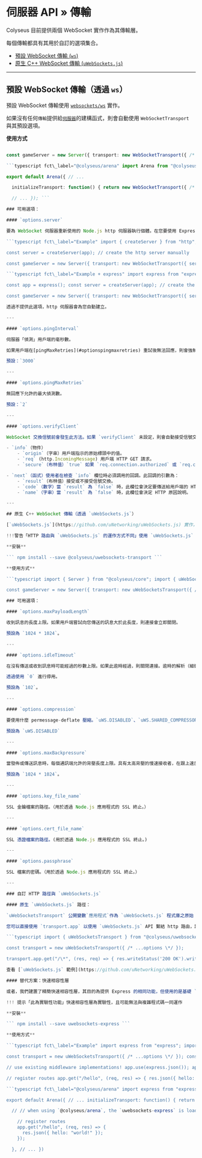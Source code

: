# 伺服器 API » 傳輸

Colyseus 目前提供兩個 WebSocket 實作作為其傳輸層。

每個傳輸都具有其用於自訂的選項集合。

- [預設 WebSocket 傳輸 (`ws`)](#default-websocket-transport-via-ws)
- [原生 C++ WebSocket 傳輸 (`uWebSockets.js`)](#native-c-websocket-transport-via-uwebsocketsjs)

---

##  預設 WebSocket 傳輸（透過 `ws`）

預設 WebSocket 傳輸使用 [`websockets/ws`](https://github.com/websockets/ws) 實作。

如果沒有任何`傳輸`提供給[`伺服器`](/server/api/#new-server-options)的建構函式，則會自動使用 `WebSocketTransport` 與其預設選項。

<!--

**Installation**

```
npm install --save @colyseus/ws-transport
```

-->

**使用方式**

```typescript fct\_label="Example" import { Server } from "@colyseus/core"; import { WebSocketTransport } from "@colyseus/ws-transport"

const gameServer = new Server({ transport: new WebSocketTransport({ /* transport options \*/ }) }) ```

```typescript fct\_label="@colyseus/arena" import Arena from "@colyseus/arena"; import { WebSocketTransport } from "@colyseus/ws-transport"

export default Arena({ // ...

  initializeTransport: function() { return new WebSocketTransport({ /* ...options \*/ }); },

  // ... }); ```

### 可用選項：

#### `options.server`

要為 WebSocket 伺服器重新使用的 Node.js http 伺服器執行個體。在您要使用 Express 搭配 Colyseus 時會很實用。

```typescript fct\_label="Example" import { createServer } from "http"; import { Server } from "@colyseus/core"; import { WebSocketTransport } from "@colyseus/ws-transport"

const server = createServer(app); // create the http server manually

const gameServer = new Server({ transport: new WebSocketTransport({ server // provide the custom server for `WebSocketTransport` }) }); ```

```typescript fct\_label="Example + express" import express from "express"; import { createServer } from "http"; import { Server } from "@colyseus/core"; import { WebSocketTransport } from "@colyseus/ws-transport"

const app = express(); const server = createServer(app); // create the http server manually

const gameServer = new Server({ transport: new WebSocketTransport({ server // provide the custom server for `WebSocketTransport` }) }); ```

透過不提供此選項，http 伺服器會為您自動建立。

---

#### `options.pingInterval`

伺服器「偵測」用戶端的毫秒數。

如果用戶端在[pingMaxRetries](#optionspingmaxretries) 重試後無法回應，則會強制中斷連接。

預設：`3000`

---

#### `options.pingMaxRetries`

無回應下允許的最大偵測數。

預設：`2`

---

#### `options.verifyClient`

WebSocket 交換信號前會發生此方法。如果 `verifyClient` 未設定，則會自動接受信號交換。

- `info`（物件）
    - `origin`（字串）用戶端指示的原始標頭中的值。
    - `req` (http.IncomingMessage) 用戶端 HTTP GET 請求。
    - `secure`（布林值）`true` 如果 `req.connection.authorized` 或 `req.connection.encrypted` 已設定。

- `next`（函式）使用者在檢查 `info` 欄位時必須調用的回調。此回調的引數為：
    - `result`（布林值）接受或不接受信號交換。
    - `code`（數字）當 `result` 為 `false` 時，此欄位會決定要傳送給用戶端的 HTTP 錯誤狀態代碼。
    - `name`（字串）當 `result` 為 `false` 時，此欄位會決定 HTTP 原因說明。

---

## 原生 C++ WebSocket 傳輸（透過 `uWebSockets.js`）

[`uWebSockets.js`](https://github.com/uNetworking/uWebSockets.js) 實作，在其可保存的 CCU 數和記憶體耗用上，一般執行會比預設的還好。

!!!警告「HTTP 路由與 `uWebSockets.js` 的運作方式不同」使用 `uWebSockets.js` 的主要優勢是其 HTTP/路由系統與一般 Node.js/express 路由的運作方式完全不同。在[自訂 HTTP 路由與 `uWebSockets.js`](#custom-http-routes-with-uwebsocketsjs) 查看更多相關資訊

**安裝**

``` npm install --save @colyseus/uwebsockets-transport ```

**使用方式**

```typescript import { Server } from "@colyseus/core"; import { uWebSocketsTransport } from "@colyseus/uwebsockets-transport"

const gameServer = new Server({ transport: new uWebSocketsTransport({ /* options \*/ }) }) ```

### 可用選項：

#### `options.maxPayloadLength`

收到訊息的長度上限。如果用戶端嘗試向您傳送的訊息大於此長度，則連接會立即關閉。

預設為 `1024 * 1024`。

---

#### `options.idleTimeout`

在沒有傳送或收到訊息時可能經過的秒數上限。如果此逾時經過，則關閉連接。逾時的解析（細微性）一般是 4 秒，會四捨五入至最接近的數值。

透過使用 `0` 進行停用。

預設為 `102`。

---

#### `options.compression`

要使用什麼 permessage-deflate 壓縮。`uWS.DISABLED`、`uWS.SHARED_COMPRESSOR` 或任何 `uWS.DEDICATED_COMPRESSOR_xxxKB`.

預設為 `uWS.DISABLED`

---

#### `options.maxBackpressure`

當發佈或傳送訊息時，每個通訊端允許的背壓長度上限。具有太高背壓的慢速接收者，在跟上速度或逾時前會被略過。

預設為 `1024 * 1024`。

---

#### `options.key_file_name`

SSL 金鑰檔案的路徑。（用於透過 Node.js 應用程式的 SSL 終止。）

---

#### `options.cert_file_name`

SSL 憑證檔案的路徑。(用於透過 Node.js 應用程式的 SSL 終止。)

---

#### `options.passphrase`

SSL 檔案的密碼。（用於透過 Node.js 應用程式的 SSL 終止。）

---

### 自訂 HTTP 路徑與 `uWebSockets.js`

#### 原生 `uWebSockets.js` 路徑：

`uWebSocketsTransport` 公開變數`應用程式`作為 `uWebSockets.js` 程式庫之原始 `uws.App` 或 `uws.SSLApp` 的參考。

您可以直接使用 `transport.app` 以使用 `uWebSockets.js` API 繫結 http 路由，請看以下：

```typescript import { uWebSocketsTransport } from "@colyseus/uwebsockets-transport"

const transport = new uWebSocketsTransport({ /* ...options \*/ });

transport.app.get("/\*", (res, req) => { res.writeStatus('200 OK').writeHeader('IsExample', 'Yes').end('Hello there!'); }); ```

查看 [`uWebSockets.js` 範例](https://github.com/uNetworking/uWebSockets.js/tree/master/examples)以瞭解更多資訊。

#### 替代方案：快速相容性層

或者，我們建置了精簡快速相容性層，其目的為提供 Express 的相同功能，但使用的是基礎 `uWebSockets.js`。

!!! 提示「此為實驗性功能」快速相容性層為實驗性，且可能無法與複雜程式碼一同運作

**安裝**

``` npm install --save uwebsockets-express ```

**使用方式**

```typescript fct\_label="Example" import express from "express"; import expressify from "uwebsockets-express" import { uWebSocketsTransport } from "@colyseus/uwebsockets-transport"

const transport = new uWebSocketsTransport({ /* ...options \*/ }); const app = expressify(transport.app);

// use existing middleware implementations! app.use(express.json()); app.use('/', serveIndex(path.join(\_\_dirname, ".."), { icons: true, hidden: true })) app.use('/', express.static(path.join(\_\_dirname, "..")));

// register routes app.get("/hello", (req, res) => { res.json({ hello: "world!" }); }); ```

```typescript fct\_label="@colyseus/arena" import express from "express"; import { uWebSocketsTransport } from "@colyseus/uwebsockets-transport" import Arena from "@colyseus/arena";

export default Arena({ // ... initializeTransport: function() { return new uWebSocketsTransport({ /* ...options \*/ }); },

  // // when using `@colyseus/arena`, the `uwebsockets-express` is loaded automatically. // you get the expressify(transport.app) as argument here. // initializeExpress: (app) => { // use existing middleware implementations! app.use('/', serveIndex(path.join(\_\_dirname, ".."), { icons: true, hidden: true })) app.use('/', express.static(path.join(\_\_dirname, "..")));

    // register routes
    app.get("/hello", (req, res) => {
      res.json({ hello: "world!" });
    });

  }, // ... })

```